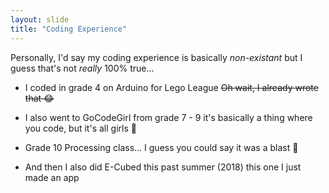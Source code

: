 ```yaml
---
layout: slide
title: "Coding Experience"
---
```


Personally, I'd say my coding experience is basically *non-existant* but I guess that's not *really* 100% true...

- I coded in grade 4 on Arduino for Lego League ~~Oh wait, I already wrote that :joy:~~

- I also went to GoCodeGirl from grade 7 - 9
  it's basically a thing where you code, but it's all girls :girl:
  
- Grade 10 Processing class... I guess you could say it was a blast :tada:
  
- And then I also did E-Cubed this past summer (2018)
  this one I just made an app
  
